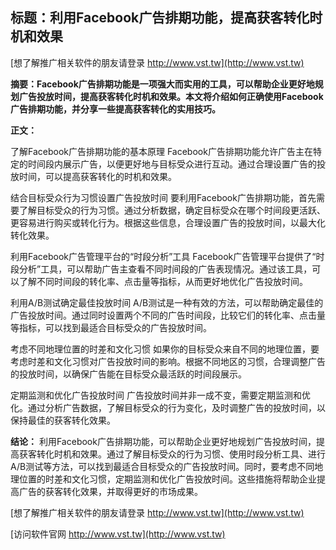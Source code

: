 ## **标题：利用Facebook广告排期功能，提高获客转化时机和效果**

[想了解推广相关软件的朋友请登录 http://www.vst.tw](http://www.vst.tw)

**摘要：Facebook广告排期功能是一项强大而实用的工具，可以帮助企业更好地规划广告投放时间，提高获客转化时机和效果。本文将介绍如何正确使用Facebook广告排期功能，并分享一些提高获客转化的实用技巧。**

**正文：**

了解Facebook广告排期功能的基本原理
Facebook广告排期功能允许广告主在特定的时间段内展示广告，以便更好地与目标受众进行互动。通过合理设置广告的投放时间，可以提高获客转化的时机和效果。

结合目标受众行为习惯设置广告投放时间
要利用Facebook广告排期功能，首先需要了解目标受众的行为习惯。通过分析数据，确定目标受众在哪个时间段更活跃、更容易进行购买或转化行为。根据这些信息，合理设置广告的投放时间，以最大化转化效果。

利用Facebook广告管理平台的“时段分析”工具
Facebook广告管理平台提供了“时段分析”工具，可以帮助广告主查看不同时间段的广告表现情况。通过该工具，可以了解不同时间段的转化率、点击量等指标，从而更好地优化广告投放时间。

利用A/B测试确定最佳投放时间
A/B测试是一种有效的方法，可以帮助确定最佳的广告投放时间。通过同时设置两个不同的广告时间段，比较它们的转化率、点击量等指标，可以找到最适合目标受众的广告投放时间。

考虑不同地理位置的时差和文化习惯
如果你的目标受众来自不同的地理位置，要考虑时差和文化习惯对广告投放时间的影响。根据不同地区的习惯，合理调整广告的投放时间，以确保广告能在目标受众最活跃的时间段展示。

定期监测和优化广告投放时间
广告投放时间并非一成不变，需要定期监测和优化。通过分析广告数据，了解目标受众的行为变化，及时调整广告的投放时间，以保持最佳的获客转化效果。

**结论：**
利用Facebook广告排期功能，可以帮助企业更好地规划广告投放时间，提高获客转化时机和效果。通过了解目标受众的行为习惯、使用时段分析工具、进行A/B测试等方法，可以找到最适合目标受众的广告投放时间。同时，要考虑不同地理位置的时差和文化习惯，定期监测和优化广告投放时间。这些措施将帮助企业提高广告的获客转化效果，并取得更好的市场成果。

[想了解推广相关软件的朋友请登录 http://www.vst.tw](http://www.vst.tw)


[访问软件官网 http://www.vst.tw](http://www.vst.tw)
